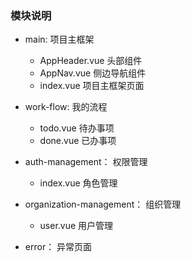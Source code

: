 ### 模块说明
- main: 项目主框架
    - AppHeader.vue 头部组件
    - AppNav.vue 侧边导航组件
    - index.vue 项目主框架页面
- work-flow: 我的流程
    - todo.vue 待办事项
    - done.vue 已办事项

- auth-management： 权限管理
    - index.vue 角色管理

- organization-management： 组织管理
    - user.vue 用户管理
- error： 异常页面